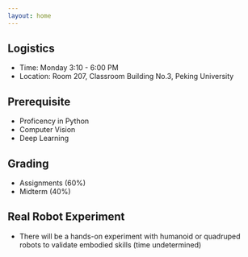 ```yaml
---
layout: home
---
```


## Logistics
* Time: Monday 3:10 - 6:00 PM
* Location: Room 207, Classroom Building No.3, Peking University


## Prerequisite
* Proficency in Python
* Computer Vision
* Deep Learning

## Grading 
* Assignments (60%)
* Midterm (40%)
  <!--- TODO: Office Hour and Grading --->

## Real Robot Experiment
* There will be a hands-on experiment with humanoid or quadruped robots to validate embodied skills (time undetermined)

